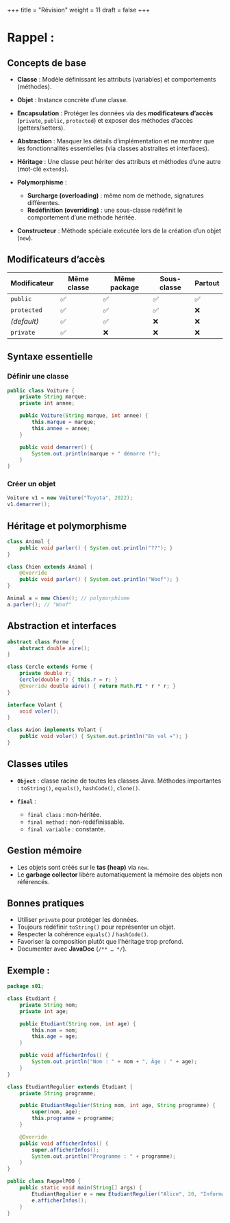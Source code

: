 +++
title = "Révision"
weight = 11
draft = false
+++


# Rappel : 

## Concepts de base

* **Classe** : Modèle définissant les attributs (variables) et comportements (méthodes).
* **Objet** : Instance concrète d’une classe.
* **Encapsulation** : Protéger les données via des **modificateurs d’accès** (`private`, `public`, `protected`) et exposer des méthodes d’accès (getters/setters).
* **Abstraction** : Masquer les détails d’implémentation et ne montrer que les fonctionnalités essentielles (via classes abstraites et interfaces).
* **Héritage** : Une classe peut hériter des attributs et méthodes d’une autre (mot-clé `extends`).
* **Polymorphisme** :

  * **Surcharge (overloading)** : même nom de méthode, signatures différentes.
  * **Redéfinition (overriding)** : une sous-classe redéfinit le comportement d’une méthode héritée.
* **Constructeur** : Méthode spéciale exécutée lors de la création d’un objet (`new`).


## Modificateurs d’accès

| Modificateur | Même classe | Même package | Sous-classe | Partout |
| ------------ | ----------- | ------------ | ----------- | ------- |
| `public`     | ✅           | ✅            | ✅           | ✅       |
| `protected`  | ✅           | ✅            | ✅           | ❌       |
| *(default)*  | ✅           | ✅            | ❌           | ❌       |
| `private`    | ✅           | ❌            | ❌           | ❌       |

## Syntaxe essentielle

### Définir une classe

```java
public class Voiture {
    private String marque;
    private int annee;

    public Voiture(String marque, int annee) {
        this.marque = marque;
        this.annee = annee;
    }

    public void demarrer() {
        System.out.println(marque + " démarre !");
    }
}
```

### Créer un objet

```java
Voiture v1 = new Voiture("Toyota", 2022);
v1.demarrer();
```

## Héritage et polymorphisme

```java
class Animal {
    public void parler() { System.out.println("??"); }
}

class Chien extends Animal {
    @Override
    public void parler() { System.out.println("Woof"); }
}

Animal a = new Chien(); // polymorphisme
a.parler(); // "Woof"
```

## Abstraction et interfaces

```java
abstract class Forme {
    abstract double aire();
}

class Cercle extends Forme {
    private double r;
    Cercle(double r) { this.r = r; }
    @Override double aire() { return Math.PI * r * r; }
}

interface Volant {
    void voler();
}

class Avion implements Volant {
    public void voler() { System.out.println("En vol ✈️"); }
}
```

## Classes utiles

* **`Object`** : classe racine de toutes les classes Java. Méthodes importantes :
  `toString()`, `equals()`, `hashCode()`, `clone()`.
* **`final`** :

  * `final class` : non-héritée.
  * `final method` : non-redéfinissable.
  * `final variable` : constante.

## Gestion mémoire

* Les objets sont créés sur le **tas (heap)** via `new`.
* Le **garbage collector** libère automatiquement la mémoire des objets non référencés.

## Bonnes pratiques

- Utiliser `private` pour protéger les données.
- Toujours redéfinir `toString()` pour représenter un objet.
- Respecter la cohérence `equals()` / `hashCode()`.
- Favoriser la composition plutôt que l’héritage trop profond.
- Documenter avec **JavaDoc** (`/** … */`).

## Exemple :
```java
package s01;

class Etudiant {
    private String nom;
    private int age;

    public Etudiant(String nom, int age) {
        this.nom = nom;
        this.age = age;
    }

    public void afficherInfos() {
        System.out.println("Nom : " + nom + ", Âge : " + age);
    }
}

class EtudiantRegulier extends Etudiant {
    private String programme;

    public EtudiantRegulier(String nom, int age, String programme) {
        super(nom, age);
        this.programme = programme;
    }

    @Override
    public void afficherInfos() {
        super.afficherInfos();
        System.out.println("Programme : " + programme);
    }
}

public class RappelPOO {
    public static void main(String[] args) {
        EtudiantRegulier e = new EtudiantRegulier("Alice", 20, "Informatique");
        e.afficherInfos();
    }
}

```

